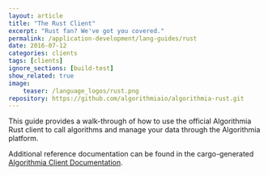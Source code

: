 ```yaml
---
layout: article
title: "The Rust Client"
excerpt: "Rust fan? We've got you covered."
permalink: /application-development/lang-guides/rust
date: 2016-07-12
categories: clients
tags: [clients]
ignore_sections: [build-test]
show_related: true
image:
    teaser: /language_logos/rust.png
repository: https://github.com/algorithmiaio/algorithmia-rust.git
---
```


This guide provides a walk-through of how to use the official Algorithmia Rust client to call algorithms and manage your data
through the Algorithmia platform.

Additional reference documentation can be found in the cargo-generated [Algorithmia Client Documentation](http://algorithmiaio.github.io/algorithmia-rust/algorithmia/).
